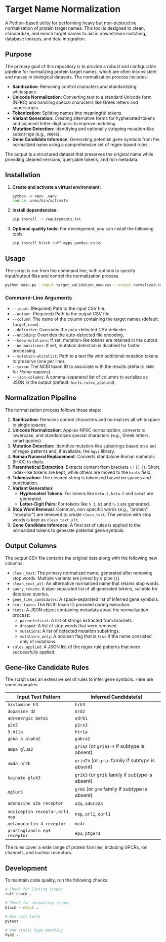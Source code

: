 # Target Name Normalization

A Python-based utility for performing heavy but non-destructive normalization of protein target names. This tool is designed to clean, standardize, and enrich target names to aid in downstream matching, database lookups, and data integration.

## Purpose

The primary goal of this repository is to provide a robust and configurable pipeline for normalizing protein target names, which are often inconsistent and messy in biological datasets. The normalization process includes:

-   **Sanitization**: Removing control characters and standardizing whitespace.
-   **Unicode Normalization**: Converting text to a standard Unicode form (NFKC) and handling special characters like Greek letters and superscripts.
-   **Tokenization**: Splitting names into meaningful tokens.
-   **Variant Generation**: Creating alternative forms for hyphenated tokens and adjacent letter-digit pairs to improve matching.
-   **Mutation Detection**: Identifying and optionally stripping mutation-like substrings (e.g., `V600E`).
-   **Gene Candidate Inference**: Generating potential gene symbols from the normalized name using a comprehensive set of regex-based rules.

The output is a structured dataset that preserves the original name while providing cleaned versions, queryable tokens, and rich metadata.

## Installation

1.  **Create and activate a virtual environment:**
    ```bash
    python -m venv .venv
    source .venv/bin/activate
    ```

2.  **Install dependencies:**
    ```bash
    pip install -r requirements.txt
    ```

3.  **Optional quality tools:**
    For development, you can install the following tools:
    ```bash
    pip install black ruff mypy pandas-stubs
    ```

## Usage

The script is run from the command line, with options to specify input/output files and control the normalization process.

```bash
python main.py --input target_validation_new.csv --output normalized.csv
```

### Command-Line Arguments

-   `--input`: (Required) Path to the input CSV file.
-   `--output`: (Required) Path to the output CSV file.
-   `--column`: The name of the column containing the target names (default: `target_name`).
-   `--delimiter`: Overrides the auto-detected CSV delimiter.
-   `--encoding`: Overrides the auto-detected file encoding.
-   `--keep-mutations`: If set, mutation-like tokens are retained in the output.
-   `--no-mutations`: If set, mutation detection is disabled for faster processing.
-   `--mutation-whitelist`: Path to a text file with additional mutation tokens to preserve (one per line).
-   `--taxon`: The NCBI taxon ID to associate with the results (default: `9606` for *Homo sapiens*).
-   `--json-columns`: A comma-separated list of columns to serialize as JSON in the output (default: `hints,rules_applied`).

## Normalization Pipeline

The normalization process follows these steps:

1.  **Sanitization**: Removes control characters and normalizes all whitespace to single spaces.
2.  **Unicode Normalization**: Applies NFKC normalization, converts to lowercase, and standardizes special characters (e.g., Greek letters, smart quotes).
3.  **Mutation Detection**: Identifies mutation-like substrings based on a set of regex patterns and, if available, the `hgvs` library.
4.  **Roman Numeral Replacement**: Converts standalone Roman numerals (II-XX) to digits.
5.  **Parenthetical Extraction**: Extracts content from brackets `()` `[]` `{}`. Short, index-like tokens are kept, while others are moved to the `hints` field.
6.  **Tokenization**: The cleaned string is tokenized based on spaces and punctuation.
7.  **Variant Generation**:
    -   **Hyphenated Tokens**: For tokens like `beta-2`, `beta-2` and `beta2` are generated.
    -   **Letter-Digit Pairs**: For tokens like `h 3`, `h3` and `h-3` are generated.
8.  **Stop Word Removal**: Common, non-specific words (e.g., "protein", "receptor") are removed to create `clean_text`. The version with stop words is kept as `clean_text_alt`.
9.  **Gene Candidate Inference**: A final set of rules is applied to the normalized tokens to generate potential gene symbols.

## Output Columns

The output CSV file contains the original data along with the following new columns:

-   `clean_text`: The primary normalized name, generated after removing stop words. Multiple variants are joined by a pipe (`|`).
-   `clean_text_alt`: An alternative normalized name that retains stop words.
-   `query_tokens`: A pipe-separated list of all generated tokens, suitable for database queries.
-   `gene_like_candidates`: A space-separated list of inferred gene symbols.
-   `hint_taxon`: The NCBI taxon ID provided during execution.
-   `hints`: A JSON object containing metadata about the normalization process:
    -   `parenthetical`: A list of strings extracted from brackets.
    -   `dropped`: A list of stop words that were removed.
    -   `mutations`: A list of detected mutation substrings.
    -   `mutations_only`: A boolean flag that is `true` if the name consisted only of mutations.
-   `rules_applied`: A JSON list of the regex rule patterns that were successfully applied.

## Gene-like Candidate Rules

The script uses an extensive set of rules to infer gene symbols. Here are some examples:

| Input Text Pattern                  | Inferred Candidate(s)                                           |
| ----------------------------------- | --------------------------------------------------------------- |
| `histamine h3`                      | `hrh3`                                                          |
| `dopamine d2`                       | `drd2`                                                          |
| `adrenergic beta1`                  | `adrb1`                                                         |
| `p2x3`                              | `p2rx3`                                                         |
| `5-ht1a`                            | `htr1a`                                                         |
| `gaba a alpha2`                     | `gabra2`                                                        |
| `ampa glua2`                        | `gria2` (or `gria1-4` if subtype is absent)                     |
| `nmda nr2b`                         | `grin2b` (or `grin` family if subtype is absent)                |
| `kainate gluk3`                     | `grik3` (or `grik` family if subtype is absent)                 |
| `mglur5`                            | `grm5` (or `grm` family if subtype is absent)                   |
| `adenosine a2a receptor`            | `a2a`, `adora2a`                                                |
| `nociceptin receptor`, `orl1`, `nop` | `nop`, `orl1`, `oprl1`                                          |
| `melanocortin 4 receptor`           | `mc4r`                                                          |
| `prostaglandin ep3 receptor`        | `ep3`, `ptger3`                                                 |

The rules cover a wide range of protein families, including GPCRs, ion channels, and nuclear receptors.

## Development

To maintain code quality, run the following checks:

```bash
# Check for linting issues
ruff check .

# Check for formatting issues
black --check .

# Run unit tests
pytest

# Run static type checking
mypy .
```
